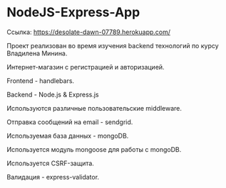 # NodeJS-Express-App

Ссылка: https://desolate-dawn-07789.herokuapp.com/

Проект реализован во время изучения backend технологий по курсу Владилена Минина.

Интернет-магазин с регистрацией и авторизацией.

Frontend - handlebars.

Backend - Node.js & Express.js

Используются различные пользовательские middleware.

Отправка сообщений на email - sendgrid.

Используемая база данных - mongoDB.

Используется модуль mongoose для работы с mongoDB.

Используется CSRF-защита.

Валидация - express-validator.
